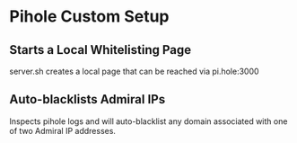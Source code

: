# Pihole Custom Setup

## Starts a Local Whitelisting Page
server.sh creates a local page that can be reached via pi.hole:3000

## Auto-blacklists Admiral IPs
Inspects pihole logs and will auto-blacklist any domain associated with one of two Admiral IP addresses.
